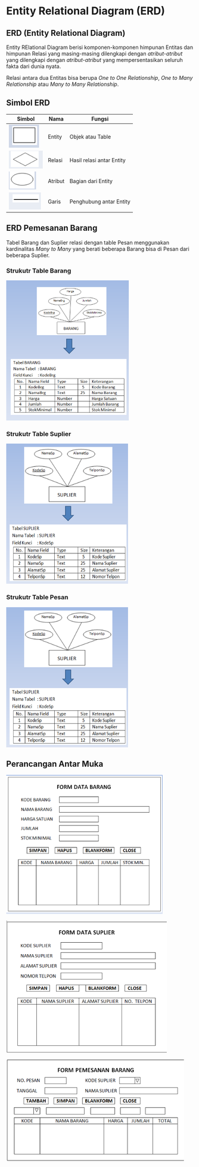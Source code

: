 # Entity Relational Diagram (ERD)

## ERD (Entity Relational Diagram)

Entity RElational Diagram berisi komponen-komponen himpunan Entitas dan himpunan Relasi yang masing-masing dilengkapi dengan _atribut-atribut_ yang dilengkapi dengan _atribut-atribut_ yang mempersentasikan seluruh fakta dari dunia nyata.

Relasi antara dua Entitas bisa berupa _One to One Relationship_, _One to Many Relationship_ atau _Many to Many Relationship_.

## Simbol ERD

| Simbol                        | Nama    | Fungsi                    |
| ----------------------------- | ------- | ------------------------- |
| ![Entity](./img/Entity.png)   | Entity  | Objek atau Table          |
| ![Relasi](./img/Realasi.png)  | Relasi  | Hasil relasi antar Entity |
| ![Atribut](./img/Atribut.png) | Atribut | Bagian dari Entity        |
| ![Garis](./img/Garis.png)     | Garis   | Penghubung antar Entity   |

## ERD Pemesanan Barang

Tabel Barang dan Suplier relasi dengan table Pesan menggunakan kardinalitas _Many to Many_ yang berati beberapa Barang bisa di Pesan dari beberapa Suplier.

### Strukutr Table Barang

![Strukutr Table Barang](./img/struktur-tabel-barang.png)

### Strukutr Table Suplier

![Strukutr Table Suplier](./img/struktur-tabel-suplier.png)

### Strukutr Table Pesan

![Strukutr Table Suplier](./img/struktur-tabel-suplier.png)

## Perancangan Antar Muka

![Perancangan Antar Muka](./img/perangan-antar-muka.png)

![Perancangan Antar Muka](./img/perangan-antar-muka-1.png)

![Perancangan Antar Muka](./img/perangan-antar-muka-2.png)
